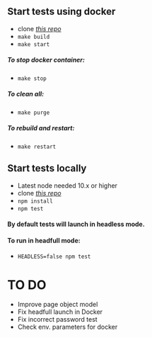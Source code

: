 
## Start tests using docker
* clone *[this repo](https://github.com/iarl/puppeteer-example.git)*
* `make build`
* `make start`
##### To stop docker container:
* `make stop`
##### To clean all:
* `make purge`
##### To rebuild and restart:
* `make restart`

## Start tests locally
* Latest node needed 10.x or higher
* clone *[this repo](https://github.com/iarl/puppeteer-example.git)*
* `npm install`
* `npm test`
#### By default tests will launch in headless mode.
#### To run in headfull mode:
* `HEADLESS=false npm test`

# TO DO
- Improve page object model
- Fix headfull launch in Docker
- Fix incorrect password test
- Check env. parameters for docker
